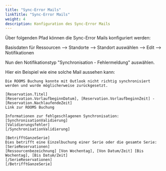 ```yaml
---
title: "Sync-Error Mails"
linkTitle: "Sync-Error Mails"
weight: 4 
description: Konfiguration des Sync-Error Mails
---
```


Über folgenden Pfad können die Sync-Error Mails konfiguriert werden:

Basisdaten für Ressourcen --> Standorte --> Standort auswählen --> Edit --> Notifikationen

Nun den Notifikationstyp "Synchronisation - Fehlermeldung" auswählen.

Hier ein Beispiel wie eine solche Mail aussehen kann:

```
Die ROOMS Buchung konnte mit Outlook nicht richtig synchronisiert werden und wurde möglicherweise zurückgesetzt.

[Reservation.Titel]
[Reservation.VorlaufbeginnDatum], [Reservation.VorlaufbeginnZeit] - [Reservation.NachlaufendeZeit]
Link zur ROOMS Buchung

Informationen zur fehlgeschlagenen Synchronisation:
[SynchronisationValidierung]
[Validierungsfehler]
[/SynchronisationValidierung]

[BetrifftGanzeSerie]
Dies betrifft eine Einzelbuchung einer Serie oder die gesamte Serie:
[SerieReservationen]
[Ressourcenbezeichnung] [Von Wochentag], [Von Datum/Zeit] [Bis Wochentag], [Bis Datum/Zeit]
[/SerieReservationen]
[/BetrifftGanzeSerie]
```


























